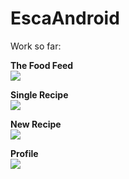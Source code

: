 # EscaAndroid
Work so far:<br/>

<b>The Food Feed</b><br/>
<img src="https://user-images.githubusercontent.com/12183061/27520257-54f1132c-59f6-11e7-89a0-798dda2fcd0f.png"/>

<b>Single Recipe</b><br/>
<img src="https://user-images.githubusercontent.com/12183061/27520259-5c44e7ca-59f6-11e7-883b-ccb9ea7117e3.png"/>

<b>New Recipe</b><br/>
<img src="https://user-images.githubusercontent.com/12183061/27806426-d5333dcc-603a-11e7-90b4-cc78c0ea060a.png"/>

<b>Profile</b><br/>
<img src="https://user-images.githubusercontent.com/12183061/27520262-66ba4e20-59f6-11e7-853c-6f59f56af808.png"/>
